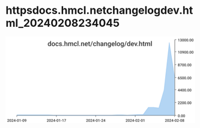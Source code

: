 # httpsdocs.hmcl.netchangelogdev.html_20240208234045
![httpsdocs.hmcl.netchangelogdev.html_20240208234045](/dailyhitssvg/httpsdocs.hmcl.netchangelogdev.html_20240208234045.svg)
